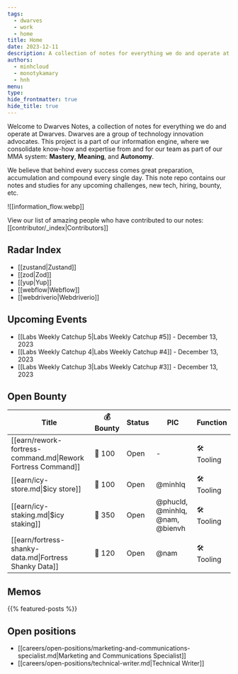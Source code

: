 ```yaml
---
tags:
  - dwarves
  - work
  - home
title: Home
date: 2023-12-11
description: A collection of notes for everything we do and operate at Dwarves. This is where we keep our internal notes.
authors:
  - minhcloud
  - monotykamary
  - hnh
menu:
type:
hide_frontmatter: true
hide_title: true
---
```


Welcome to Dwarves Notes, a collection of notes for everything we do and operate at Dwarves. Dwarves are a group of technology innovation advocates. This project is a part of our information engine, where we consolidate know-how and expertise from and for our team as part of our MMA system: **Mastery**, **Meaning**, and **Autonomy**.

We believe that behind every success comes great preparation, accumulation and compound every single day. This note repo contains our notes and studies for any upcoming challenges, new tech, hiring, bounty, etc.

![[information_flow.webp]]

View our list of amazing people who have contributed to our notes: [[contributor/_index|Contributors]]

## Radar Index
- [[zustand|Zustand]]
- [[zod|Zod]]
- [[yup|Yup]]
- [[webflow|Webflow]]
- [[webdriverio|Webdriverio]]

## Upcoming Events
- [[Labs Weekly Catchup 5|Labs Weekly Catchup #5]] - December 13, 2023
- [[Labs Weekly Catchup 4|Labs Weekly Catchup #4]] - December 13, 2023
- [[Labs Weekly Catchup 3|Labs Weekly Catchup #3]] - December 13, 2023

## Open Bounty
| Title                                                        | 💰 Bounty | Status | PIC                             | Function   |
| ------------------------------------------------------------ | --------- | ------ | ------------------------------- | ---------- |
| [[earn/rework-fortress-command.md\|Rework Fortress Command]] | 🧊 100    | Open   | \-                              | 🛠️ Tooling |
| [[earn/icy-store.md\|$icy store]]                            | 🧊 100    | Open   | @minhlq                         | 🛠️ Tooling |
| [[earn/icy-staking.md\|$icy staking]]                        | 🧊 350    | Open   | @phucld, @minhlq, @nam, @bienvh | 🛠️ Tooling |
| [[earn/fortress-shanky-data.md\|Fortress Shanky Data]]       | 🧊 120    | Open   | @nam                            | 🛠️ Tooling |

## Memos

{{% featured-posts %}}

## Open positions
- [[careers/open-positions/marketing-and-communications-specialist.md|Marketing and Communications Specialist]]
- [[careers/open-positions/technical-writer.md|Technical Writer]]
